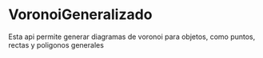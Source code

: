 # VoronoiGeneralizado
Esta api permite generar diagramas de voronoi para objetos, como puntos, rectas y poligonos generales
